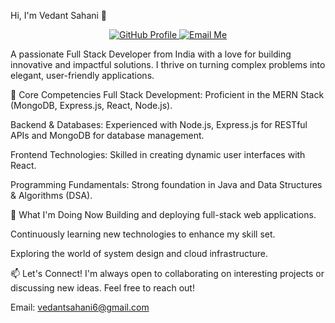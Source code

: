 Hi, I'm Vedant Sahani 👋
<p align="center">
<a href="https://www.google.com/search?q=https://github.com/VeduSah">
<img src="https://www.google.com/search?q=https://img.shields.io/badge/Profile-Vedant-blue%3Fstyle%3Dfor-the-badge%26logo%3Dgithub" alt="GitHub Profile"/>
</a>
<a href="mailto:vedantsahani6@gmail.com">
<img src="https://www.google.com/search?q=https://img.shields.io/badge/Email-vedantsahani6%40gmail.com-red%3Fstyle%3Dfor-the-badge%26logo%3Dgmail" alt="Email Me"/>
</a>
</p>

A passionate Full Stack Developer from India with a love for building innovative and impactful solutions. I thrive on turning complex problems into elegant, user-friendly applications.

🚀 Core Competencies
Full Stack Development: Proficient in the MERN Stack (MongoDB, Express.js, React, Node.js).

Backend & Databases: Experienced with Node.js, Express.js for RESTful APIs and MongoDB for database management.

Frontend Technologies: Skilled in creating dynamic user interfaces with React.

Programming Fundamentals: Strong foundation in Java and Data Structures & Algorithms (DSA).

🌱 What I'm Doing Now
Building and deploying full-stack web applications.

Continuously learning new technologies to enhance my skill set.

Exploring the world of system design and cloud infrastructure.

📫 Let's Connect!
I'm always open to collaborating on interesting projects or discussing new ideas. Feel free to reach out!

Email: vedantsahani6@gmail.com
